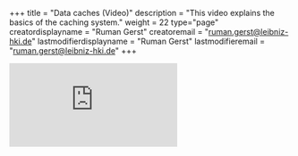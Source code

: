 +++
title = "Data caches (Video)"
description = "This video explains the basics of the caching system."
weight = 22
type="page"
creatordisplayname = "Ruman Gerst"
creatoremail = "ruman.gerst@leibniz-hki.de"
lastmodifierdisplayname = "Ruman Gerst"
lastmodifieremail = "ruman.gerst@leibniz-hki.de"
+++

<iframe class="iframe-video" src="https://www.youtube-nocookie.com/embed/6hcun8cx1Nk" frameborder="0" allow="autoplay; encrypted-media; picture-in-picture" allowfullscreen></iframe>
